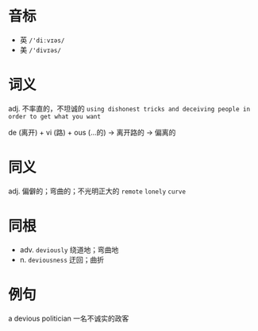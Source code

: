 # 音标

- 英 `/'diːvɪəs/`
- 美 `/'divɪəs/`

# 词义

adj. 不率直的，不坦诚的
`using dishonest tricks and deceiving people in order to get what you want`



de (离开) + vi (路) + ous (…的) → 离开路的 → 偏离的

# 同义

adj. 偏僻的；弯曲的；不光明正大的
`remote` `lonely` `curve`

# 同根

- adv. `deviously` 绕道地；弯曲地
- n. `deviousness` 迂回；曲折

# 例句

a devious politician
一名不诚实的政客


